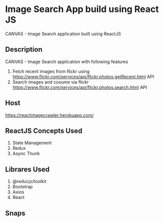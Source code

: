 # Image Search App build using React JS
CANVAS - Image Search application built using ReactJS 

## Description

CANVAS - Image Search application with following features
1. Fetch recent images from flickr using https://www.flickr.com/services/api/flickr.photos.getRecent.html API
2. Search images and cosume via flickr https://www.flickr.com/services/api/flickr.photos.search.html API 
## Host
https://reactimagecrawler.herokuapp.com/

## ReactJS Concepts Used
1. State Management
2. Redux
3. Async Thunk

## Librares Used
1. @reducjs/toolkit
2. Bootstrap
3. Axios
4. React

## Snaps
